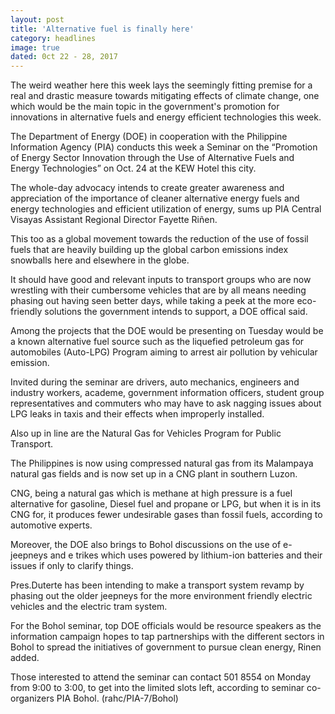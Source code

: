 ```yaml
---
layout: post
title: 'Alternative fuel is finally here'
category: headlines
image: true
dated: 0ct 22 - 28, 2017
---
```


The weird weather here this week lays the seemingly fitting premise for a real and drastic measure towards mitigating effects of climate change, one which would be the main topic in the government's promotion for innovations in alternative fuels and energy efficient technologies this week.

The Department of Energy (DOE) in cooperation with the Philippine Information Agency (PIA) conducts this week a Seminar on the “Promotion of Energy Sector Innovation through the Use of Alternative Fuels and Energy Technologies” on Oct. 24 at the KEW Hotel this city.

The whole-day advocacy intends to create greater awareness and appreciation of the importance of cleaner alternative energy fuels and energy technologies and efficient utilization of energy, sums up PIA Central Visayas Assistant Regional Director Fayette Riñen.

This too as a global movement towards the reduction of the use of fossil fuels that are heavily building up the global carbon emissions index snowballs here and elsewhere in the globe.

It should have good and relevant inputs to transport groups who are now wrestling with their cumbersome vehicles that are by all means needing phasing out having seen better days, while taking a peek at the more eco-friendly solutions the government intends to support, a DOE offical said.

Among the projects that the DOE would be presenting on Tuesday would be a known alternative fuel source such as the liquefied petroleum gas for automobiles (Auto-LPG) Program aiming to arrest air pollution by vehicular emission.

Invited during the seminar are drivers, auto mechanics, engineers and industry workers, academe, government information officers, student group representatives and commuters who may have to ask nagging issues about LPG leaks in taxis and their effects when improperly installed.

Also up in line are the Natural Gas for Vehicles Program for Public Transport.

The Philippines is now using compressed natural gas from its Malampaya natural gas fields and is now set up in a CNG plant in southern Luzon.

CNG, being a natural gas which is methane at high pressure is a fuel alternative for gasoline, Diesel fuel and propane or LPG, but when it is in its CNG for, it produces fewer undesirable gases than fossil fuels, according to automotive experts.

Moreover, the DOE also brings to Bohol discussions on the use of e-jeepneys and e trikes which uses powered by lithium-ion batteries and their issues if only to clarify things.

Pres.Duterte has been intending to make a transport system revamp by phasing out the older jeepneys for the more environment friendly electric vehicles and the electric tram system.

For the Bohol seminar, top DOE officials would be resource speakers as the information campaign hopes to tap partnerships with the different sectors in Bohol to spread the initiatives of government to pursue clean energy, Rinen added.

Those interested to attend the seminar can contact 501 8554 on Monday from 9:00 to 3:00, to get into the limited slots left, according to seminar co-organizers PIA Bohol. (rahc/PIA-7/Bohol)

